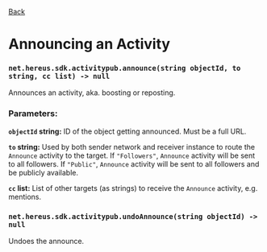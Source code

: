 [Back](README.md)

# Announcing an Activity

### `net.hereus.sdk.activitypub.announce(string objectId, to string, cc list) -> null`

Announces an activity, aka. boosting or reposting.

### Parameters:

**`objectId` string:** ID of the object getting announced. Must be a full URL.

**`to` string:** Used by both sender network and receiver instance to route the `Announce` activity to the target. If `"Followers"`, `Announce` activity will be sent to all followers. If `"Public"`, `Announce` activity will be sent to all followers and be publicly available.

**`cc` list:** List of other targets (as strings) to receive the `Announce` activity, e.g. mentions.

### `net.hereus.sdk.activitypub.undoAnnounce(string objectId) -> null`

Undoes the announce.